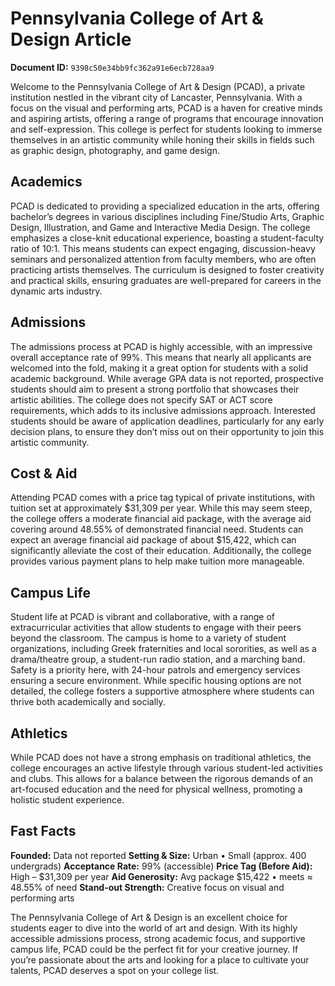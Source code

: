 # Pennsylvania College of Art & Design Article

**Document ID:** `9398c50e34bb9fc362a91e6ecb728aa9`

Welcome to the Pennsylvania College of Art & Design (PCAD), a private institution nestled in the vibrant city of Lancaster, Pennsylvania. With a focus on the visual and performing arts, PCAD is a haven for creative minds and aspiring artists, offering a range of programs that encourage innovation and self-expression. This college is perfect for students looking to immerse themselves in an artistic community while honing their skills in fields such as graphic design, photography, and game design.

## Academics
PCAD is dedicated to providing a specialized education in the arts, offering bachelor’s degrees in various disciplines including Fine/Studio Arts, Graphic Design, Illustration, and Game and Interactive Media Design. The college emphasizes a close-knit educational experience, boasting a student-faculty ratio of 10:1. This means students can expect engaging, discussion-heavy seminars and personalized attention from faculty members, who are often practicing artists themselves. The curriculum is designed to foster creativity and practical skills, ensuring graduates are well-prepared for careers in the dynamic arts industry.

## Admissions
The admissions process at PCAD is highly accessible, with an impressive overall acceptance rate of 99%. This means that nearly all applicants are welcomed into the fold, making it a great option for students with a solid academic background. While average GPA data is not reported, prospective students should aim to present a strong portfolio that showcases their artistic abilities. The college does not specify SAT or ACT score requirements, which adds to its inclusive admissions approach. Interested students should be aware of application deadlines, particularly for any early decision plans, to ensure they don’t miss out on their opportunity to join this artistic community.

## Cost & Aid
Attending PCAD comes with a price tag typical of private institutions, with tuition set at approximately $31,309 per year. While this may seem steep, the college offers a moderate financial aid package, with the average aid covering around 48.55% of demonstrated financial need. Students can expect an average financial aid package of about $15,422, which can significantly alleviate the cost of their education. Additionally, the college provides various payment plans to help make tuition more manageable.

## Campus Life
Student life at PCAD is vibrant and collaborative, with a range of extracurricular activities that allow students to engage with their peers beyond the classroom. The campus is home to a variety of student organizations, including Greek fraternities and local sororities, as well as a drama/theatre group, a student-run radio station, and a marching band. Safety is a priority here, with 24-hour patrols and emergency services ensuring a secure environment. While specific housing options are not detailed, the college fosters a supportive atmosphere where students can thrive both academically and socially.

## Athletics
While PCAD does not have a strong emphasis on traditional athletics, the college encourages an active lifestyle through various student-led activities and clubs. This allows for a balance between the rigorous demands of an art-focused education and the need for physical wellness, promoting a holistic student experience.

## Fast Facts
**Founded:** Data not reported
**Setting & Size:** Urban • Small (approx. 400 undergrads)
**Acceptance Rate:** 99% (accessible)
**Price Tag (Before Aid):** High – $31,309 per year
**Aid Generosity:** Avg package $15,422 • meets ≈ 48.55% of need
**Stand-out Strength:** Creative focus on visual and performing arts

The Pennsylvania College of Art & Design is an excellent choice for students eager to dive into the world of art and design. With its highly accessible admissions process, strong academic focus, and supportive campus life, PCAD could be the perfect fit for your creative journey. If you’re passionate about the arts and looking for a place to cultivate your talents, PCAD deserves a spot on your college list.
